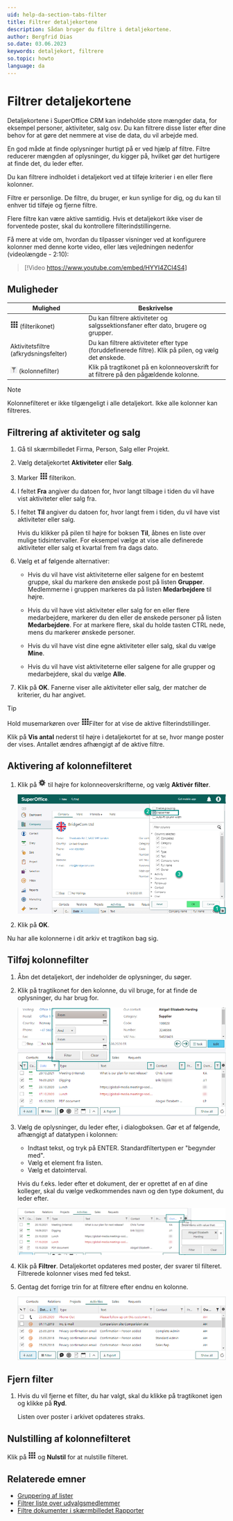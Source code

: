```yaml
---
uid: help-da-section-tabs-filter
title: Filtrer detaljekortene
description: Sådan bruger du filtre i detaljekortene.
author: Bergfrid Dias
so.date: 03.06.2023
keywords: detaljekort, filtrere
so.topic: howto
language: da
---
```


# Filtrer detaljekortene

Detaljekortene i SuperOffice CRM kan indeholde store mængder data, for eksempel personer, aktiviteter, salg osv. Du kan filtrere disse lister efter dine behov for at gøre det nemmere at vise de data, du vil arbejde med.

En god måde at finde oplysninger hurtigt på er ved hjælp af filtre. Filtre reducerer mængden af oplysninger, du kigger på, hvilket gør det hurtigere at finde det, du leder efter.

Du kan filtrere indholdet i detaljekort ved at tilføje kriterier i en eller flere kolonner.

Filtre er personlige. De filtre, du bruger, er kun synlige for dig, og du kan til enhver tid tilføje og fjerne filtre.

Flere filtre kan være aktive samtidig. Hvis et detaljekort ikke viser de forventede poster, skal du kontrollere filterindstillingerne.

Få mere at vide om, hvordan du tilpasser visninger ved at konfigurere kolonner med denne korte video, eller læs vejledningen nedenfor (videolængde - 2:10):

<!-- markdownlint-disable-next-line MD034 DOCSMD007 -->
> [!Video https://www.youtube.com/embed/HYYI4ZCl4S4]

## Muligheder

| Mulighed | Beskrivelse |
|---|---|
| ![ikon][img2] (filterikonet) | Du kan filtrere aktiviteter og salgssektionsfaner efter dato, brugere og grupper. |
| Aktivitetsfiltre (afkrydsningsfelter) | Du kan filtrere aktiviteter efter type (foruddefinerede filtre). Klik på pilen, og vælg det ønskede. |
| ![ikon][img3] (kolonnefilter) | Klik på tragtikonet på en kolonneoverskrift for at filtrere på den pågældende kolonne. |

> [!NOTE]
> Kolonnefilteret er ikke tilgængeligt i alle detaljekort. Ikke alle kolonner kan filtreres.

## Filtrering af aktiviteter og salg

1. Gå til skærmbilledet Firma, Person, Salg eller Projekt.

2. Vælg detaljekortet **Aktiviteter** eller **Salg**.

3. Marker ![ikonet][img2] filterikon.

4. I feltet **Fra** angiver du datoen for, hvor langt tilbage i tiden du vil have vist aktiviteter eller salg fra.

5. I feltet **Til** angiver du datoen for, hvor langt frem i tiden, du vil have vist aktiviteter eller salg.

    Hvis du klikker på pilen til højre for boksen **Til**, åbnes en liste over mulige tidsintervaller. For eksempel vælge at vise alle definerede aktiviteter eller salg et kvartal frem fra dags dato.

6. Vælg et af følgende alternativer:

    * Hvis du vil have vist aktiviteterne eller salgene for en bestemt gruppe, skal du markere den ønskede post på listen **Grupper**. Medlemmerne i gruppen markeres da på listen **Medarbejdere** til højre.

    * Hvis du vil have vist aktiviteter eller salg for en eller flere medarbejdere, markerer du den eller de ønskede personer på listen **Medarbejdere**. For at markere flere, skal du holde tasten CTRL nede, mens du markerer ønskede personer.

    * Hvis du vil have vist dine egne aktiviteter eller salg, skal du vælge **Mine**.

    * Hvis du vil have vist aktiviteterne eller salgene for alle grupper og medarbejdere, skal du vælge **Alle**.

7. Klik på **OK**. Fanerne viser alle aktiviteter eller salg, der matcher de kriterier, du har angivet.

> [!TIP]
> Hold musemarkøren over ![ikon][img2]Filter for at vise de aktive filterindstillinger.
>
> Klik på **Vis antal** nederst til højre i detaljekortet for at se, hvor mange poster der vises. Antallet ændres afhængigt af de aktive filtre.

## Aktivering af kolonnefilteret

1. Klik på ![ikon][img1] til højre for kolonneoverskrifterne, og vælg **Aktivér filter**.

    ![Klik på knappen Indstillinger på det arkiv, du har valgt. -screenshot][img11]

1. Klik på **OK**.

Nu har alle kolonnerne i dit arkiv et tragtikon bag sig.

## Tilføj kolonnefilter

1. Åbn det detaljekort, der indeholder de oplysninger, du søger.

1. Klik på tragtikonet for den kolonne, du vil bruge, for at finde de oplysninger, du har brug for.

    ![Du kan klikke på filterikonet i kolonnen og vælge ønsket filter -screenshot][img12]

1. Vælg de oplysninger, du leder efter, i dialogboksen. Gør et af følgende, afhængigt af datatypen i kolonnen:

    * Indtast tekst, og tryk på ENTER. Standardfiltertypen er "begynder med".
    * Vælg et element fra listen.
    * Vælg et datointerval.

    Hvis du f.eks. leder efter et dokument, der er oprettet af en af dine kolleger, skal du vælge vedkommendes navn og den type dokument, du leder efter.

    ![Klik på Filter for at indstille det og vise det filtrerede arkiv -screenshot][img13]

1. Klik på **Filtrer**. Detaljekortet opdateres med poster, der svarer til filteret. Filtrerede kolonner vises med fed tekst.

1. Gentag det forrige trin for at filtrere efter endnu en kolonne.

    ![Se arkivet med færre enheder.-screenshot][img14]

## Fjern filter

1. Hvis du vil fjerne et filter, du har valgt, skal du klikke på tragtikonet igen og klikke på **Ryd**.

    Listen over poster i arkivet opdateres straks.

## Nulstilling af kolonnefilteret

Klik på ![ikon][img2] og **Nulstil** for at nulstille filteret.

## Relaterede emner

* [Gruppering af lister][1]
* [Filtrer liste over udvalgsmedlemmer][2]
* [Filtre dokumenter i skærmbilledet Rapporter][4]

<!-- Referenced links -->
[1]: group.md
[2]: ../../search-options/selection/learn/screen/index.md#filter
[4]: ../../reports/learn/filter.md

<!-- Referenced images -->
[img1]: ../../../../common/icons/cog-wheel.png
[img2]: ../../../../common/icons/filter-icon.png
[img3]: ../../../media/icons/filter-column.png

[img11]: ../../../media/loc/en/learn/archives-enable-filter.png
[img12]: ../../../media/loc/en/learn/getstarted-archives-filteron.png
[img13]: ../../../media/loc/en/learn/getstarted-archives-filter-ownersetting.png
[img14]: ../../../media/loc/en/learn/getstarted-archives-filter-owner.png
